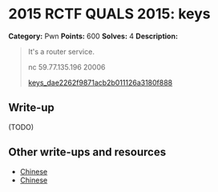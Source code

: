 # 2015 RCTF QUALS 2015: keys

**Category:** Pwn
**Points:** 600
**Solves:** 4
**Description:**

> It's a router service.
> 
> nc 59.77.135.196 20006
> 
> 
> [keys_dae2262f9871acb2b011126a3180f888](./keys_dae2262f9871acb2b011126a3180f888)


## Write-up

(TODO)

## Other write-ups and resources

* [Chinese](http://bobao.360.cn/ctf/learning/155.html)
* [Chinese](http://roisfzu.org/static/rctf2015-writeup.pdf)
